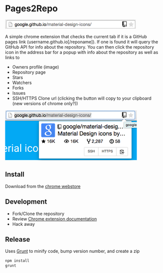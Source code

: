 # Pages2Repo

![Address Bar](screenshots/bar.png)

A simple chrome extension that checks the current tab if it is a GitHub pages link (username.github.io[/reponame]). If one is found it will query the GitHub API for info about the repository. You can then click the repository icon in the address bar for a popup with info about the repository as well as links to
- Owners profile (image)
- Repository page
- Stars
- Watchers
- Forks
- Issues
- SSH/HTTPS Clone url (clicking the button will copy to your clipboard (new versions of chrome only?))

![Popup](screenshots/popup.png)

## Install
Download from the [chrome webstore](https://chrome.google.com/webstore/detail/pages2repo/afnogakjnebbgcbjkgmhaccljfejeflh)

## Development
- Fork/Clone the repository
- Review [Chrome extension documentation](https://developer.chrome.com/extensions)
- Hack away

## Release
Uses [Grunt](http://gruntjs.com/) to minify code, bump version number, and create a zip

```shell
npm install
grunt
```
